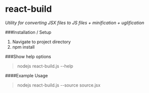 # react-build

_Utility for converting JSX files to JS files + minification + uglification_

###Installation / Setup
1. Navigate to project directory
2. npm install

###Show help options
>nodejs react-build.js --help

####Example Usage
>nodejs react-build.js --source source.jsx  
